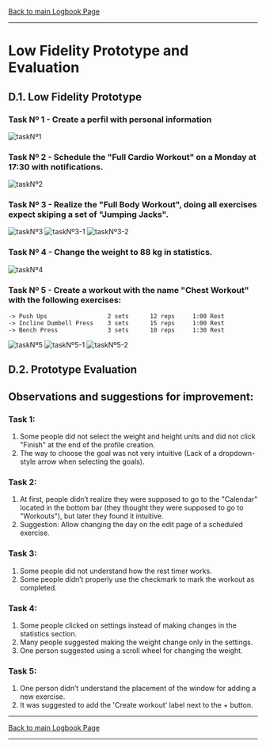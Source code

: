 [Back to main Logbook Page](../hci_logbook.md)

---
# Low Fidelity Prototype and Evaluation

## D.1. Low Fidelity Prototype

### Task Nº 1 - Create a perfil with personal information

![taskNº1](./images/20250505_205846.jpg)

### Task Nº 2 - Schedule the "Full Cardio Workout" on a Monday at 17:30 with notifications.

![taskNº2](./images/20250505_210329.jpg)

### Task Nº 3 - Realize the "Full Body Workout", doing all exercises expect skiping a set of "Jumping Jacks".

![taskNº3](./images/20250505_210726.jpg)
![taskNº3-1](./images/20250505_210730.jpg)
![taskNº3-2](./images/20250505_210733.jpg)

### Task Nº 4 - Change the weight to 88 kg in statistics.

![taskNº4](./images/20250505_205511.jpg)

### Task Nº 5 - Create a workout with the name "Chest Workout" with the following exercises:
    -> Push Ups                 2 sets      12 reps     1:00 Rest
    -> Incline Dumbell Press    3 sets      15 reps     1:00 Rest
    -> Bench Press              3 sets      10 reps     1:30 Rest
 
![taskNº5](./images/20250505_203418.jpg)
![taskNº5-1](./images/20250505_203456.jpg)
![taskNº5-2](./images/20250505_203459.jpg)
## D.2. Prototype Evaluation

## Observations and suggestions for improvement:
### Task 1:
1) Some people did not select the weight and height units and did not click "Finish" at the end of the profile creation.
2) The way to choose the goal was not very intuitive (Lack of a dropdown-style arrow when selecting the goals).

### Task 2:
1) At first, people didn’t realize they were supposed to go to the "Calendar" located in the bottom bar (they thought they were supposed to go to "Workouts"), but later they found it intuitive.
2) Suggestion: Allow changing the day on the edit page of a scheduled exercise.

### Task 3:
1) Some people did not understand how the rest timer works.
2) Some people didn’t properly use the checkmark to mark the workout as completed.

### Task 4:
1) Some people clicked on settings instead of making changes in the statistics section.
2) Many people suggested making the weight change only in the settings.
3) One person suggested using a scroll wheel for changing the weight.

### Task 5:
1) One person didn’t understand the placement of the window for adding a new exercise.
2) It was suggested to add the 'Create workout' label next to the + button.

 


---
[Back to main Logbook Page](../hci_logbook.md)

---
